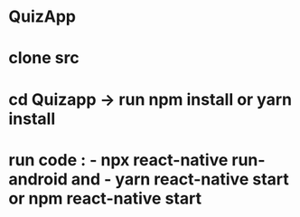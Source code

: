 # QuizApp

# clone src

# cd Quizapp -> run npm install or yarn install

# run code : - npx react-native run-android and - yarn react-native start or npm react-native start
             
